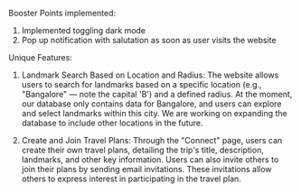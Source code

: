 Booster Points implemented:
1. Implemented toggling dark mode
2. Pop up notification with salutation as soon as user visits the website

Unique Features:

1. Landmark Search Based on Location and Radius:
The website allows users to search for landmarks based on a specific location (e.g., "Bangalore" — note the capital 'B') and a defined radius.
At the moment, our database only contains data for Bangalore, and users can explore and select landmarks within this city.
We are working on expanding the database to include other locations in the future.

3. Create and Join Travel Plans:
Through the "Connect" page, users can create their own travel plans, detailing the trip's title, description, landmarks, and other key information.
Users can also invite others to join their plans by sending email invitations. These invitations allow others to express interest in participating in the travel plan.
